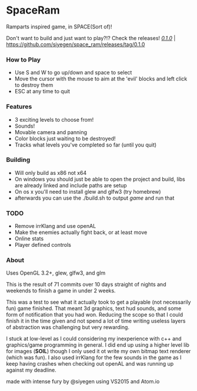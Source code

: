 SpaceRam
========

Ramparts inspired game, in SPACE(Sort of)!

Don't want to build and just want to play?!? Check the releases!
*[0.1.0](https://github.com/siyegen/space_ram/releases/tag/0.1.0)* | https://github.com/siyegen/space_ram/releases/tag/0.1.0

### How to Play
- Use S and W to go up/down and space to select
- Move the cursor with the mouse to aim at the 'evil' blocks and left click to destroy them
- ESC at any time to quit

### Features
- 3 exciting levels to choose from!
- Sounds!
- Movable camera and panning
- Color blocks just waiting to be destroyed!
- Tracks what levels you've completed so far (until you quit)

### Building
- Will only build as x86 not x64
- On windows you should just be able to open the project and build, libs are already linked and include paths are setup
- On os x you'll need to install glew and glfw3 (try homebrew)
- afterwards you can use the ./build.sh to output *game* and run that

### TODO
- Remove irrKlang and use openAL
- Make the enemies actually fight back, or at least move
- Online stats
- Player defined controls

### About
Uses OpenGL 3.2+, glew, glfw3, and glm

This is the result of 71 commits over 10 days straight of nights and weekends to finish a game in under 2 weeks.

This was a test to see what it actually took to get a playable (not necessarily fun) game finished. That meant 3d graphics, text hud sounds, and some form of notification that you had won. Reducing the scope so that I could finish it in the time given and not spend a lot of time writing useless layers of abstraction was challenging but very rewarding.

I stuck at low-level as I could considering my inexperience with c++ and graphics/game programming in general. I did end up using a higher level lib for images (**SOIL**) though I only used it ot write my own bitmap text renderer (which was fun). I also used irrKlang for the few sounds in the game as I keep having crashes when checking out openAL and was running up against my deadline.  

made with intense fury by @siyegen using VS2015 and Atom.io
